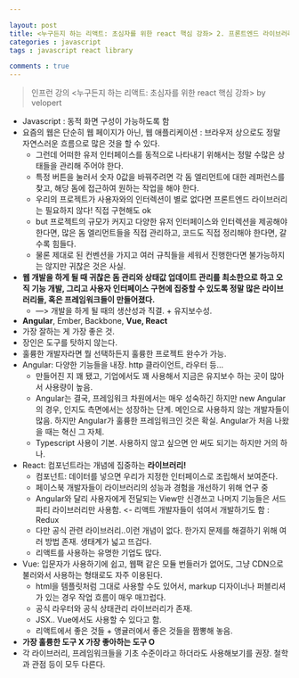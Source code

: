```yaml
---

layout: post
title: <누구든지 하는 리액트: 초심자를 위한 react 핵심 강좌> 2. 프론트엔드 라이브러리란 무엇인가?
categories : javascript
tags : javascript react library

comments : true
---
```


> 인프런 강의 <누구든지 하는 리액트: 초심자를 위한 react 핵심 강좌> by velopert

- Javascript : 동적 화면 구성이 가능하도록 함
- 요즘의 웹은 단순히 웹 페이지가 아닌, 웹 애플리케이션 : 브라우저 상으로도 정말 자연스러운 흐름으로 많은 것을 할 수 있다.
	- 그런데 어떠한 유저 인터페이스를 동적으로 나타내기 위해서는 정말 수많은 상태들을 관리해 주어야 한다.
	- 특정 버튼을 눌러서 숫자 0값을 바꿔주려면 각 돔 엘리먼트에 대한 레퍼런스를 찾고, 해당 돔에 접근하여 원하는 작업을 해야 한다.
	- 우리의 프로젝트가 사용자와의 인터렉션이 별로 없다면 프론트엔드 라이브러리는 필요하지 않다! 직접 구현해도 ok
	- but 프로젝트의 규모가 커지고 다양한 유저 인터페이스와 인터렉션을 제공해야 한다면, 많은 돔 엘리먼트들을 직접 관리하고, 코드도 직접 정리해야 한다면, 갈수록 힘들다.
	- 물론 제대로 된 컨벤션을 가지고 여러 규칙들을 세워서 진행한다면 불가능하지는 않지만 귀찮은 것은 사실.
- **웹 개발을 하게 될 때 귀찮은 돔 관리와 상태값 업데이트 관리를 최소한으로 하고 오직 기능 개발, 그리고 사용자 인터페이스 구현에 집중할 수 있도록 정말 많은 라이브러리들, 혹은 프레임워크들이 만들어졌다.**
	- —> 개발을 하게 될 때의 생산성과 직결. + 유지보수성.
- **Angular**, Ember, Backbone, **Vue, React**
- 가장 잘하는 게 가장 좋은 것.
- 장인은 도구를 탓하지 않는다.
- 훌륭한 개발자라면 뭘 선택하든지 훌륭한 프로젝트 완수가 가능.
- Angular: 다양한 기능들을 내장. http 클라이언트, 라우터 등…
	- 만들어진 지 꽤 됐고, 기업에서도 꽤 사용해서 지금은 유지보수 하는 곳이 많아서 사용량이 높음.
	- Angular는 결국, 프레임워크 차원에서는 매우 성숙하긴 하지만 new Angular의 경우, 인지도 측면에서는 성장하는 단계. 메인으로 사용하지 않는 개발자들이 많음. 하지만 Angular가 훌륭한 프레임워크인 것은 확실. Angular가 처음 나왔을 때는 혁신 그 자체.
	- Typescript 사용이 기본. 사용하지 않고 싶으면 안 써도 되기는 하지만 거의 하나.
- React: 컴포넌트라는 개념에 집중하는 **라이브러리!**
	- 컴포넌트: 데이터를 넣으면 우리가 지정한 인터페이스로 조립해서 보여준다.
	- 페이스북 개발자들이 라이브러리의 성능과 경험을 개선하기 위해 연구 중
	- Angular와 달리 사용자에게 전달되는 View만 신경쓰고 나머지 기능들은 서드파티 라이브러리만 사용함. <- 리액트 개발자들이 섞여서 개발하기도 함 : Redux
	- 다만 공식 관련 라이브러리..이런 개념이 없다. 한가지 문제를 해결하기 위해 여러 방법 존재. 생태계가 넓고 뜨겁다.
	- 리액트를 사용하는 유명한 기업도 많다.
- Vue: 입문자가 사용하기에 쉽고, 웹팩 같은 모듈 번들러가 없어도, 그냥 CDN으로 불러와서 사용하는 형태로도 자주 이용된다.
	- html을 템플릿처럼 그대로 사용할 수도 있어서, markup 디자이너나 퍼블리셔가 있는 경우 작업 흐름이 매우 매끄럽다.
	- 공식 라우터와 공식 상태관리 라이브러리가 존재.
	- JSX.. Vue에서도 사용할 수 있다고 함.
	- 리액트에서 좋은 것들 + 앵귤러에서 좋은 것들을 짬뽕해 놓음.
- **가장 훌륭한 도구 X 가장 좋아하는 도구 O**
- 각 라이브러리, 프레임워크들을 기초 수준이라고 하더라도 사용해보기를 권장. 철학과 관점 등이 모두 다른다.
